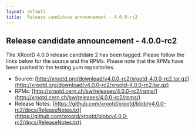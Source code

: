 ```yaml
---
layout: default
title:  Release candidate announcement - 4.0.0-rc2
---
```


Release candidate announcement - 4.0.0-rc2
------------------------------------------

The XRootD 4.0.0 release candidate 2 has been tagged. Please follow the links
below for the source and the RPMs. Please note that the RPMs have been pushed
to the testing yum repositories.

 * Source: [http://xrootd.org/download/v4.0.0-rc2/xrootd-4.0.0-rc2.tar.gz](http://xrootd.org/download/v4.0.0-rc2/xrootd-4.0.0-rc2.tar.gz)
 * RPMs: [http://xrootd.cern.ch/sw/releases/4.0.0-rc2/rpms/](http://xrootd.cern.ch/sw/releases/4.0.0-rc2/rpms/)
 * Release Notes: [https://github.com/xrootd/xrootd/blob/v4.0.0-rc2/docs/ReleaseNotes.txt](https://github.com/xrootd/xrootd/blob/v4.0.0-rc2/docs/ReleaseNotes.txt)

